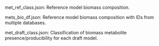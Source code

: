 met_ref_class.json:
Reference model biomass composition.

mets_bio_df.json:
Reference model biomass composition with IDs from multiple databases.

met_draft_class.json:
Classification of biomass metabolite presence/producibility for each draft model.


